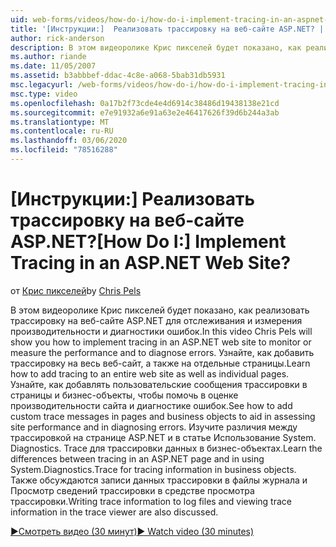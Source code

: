 ```yaml
---
uid: web-forms/videos/how-do-i/how-do-i-implement-tracing-in-an-aspnet-web-site
title: '[Инструкции:]  Реализовать трассировку на веб-сайте ASP.NET? | Документы Майкрософт'
author: rick-anderson
description: В этом видеоролике Крис пикселей будет показано, как реализовать трассировку на веб-сайте ASP.NET для отслеживания и измерения производительности и диагностики ошибок.
ms.author: riande
ms.date: 11/05/2007
ms.assetid: b3abbbef-ddac-4c8e-a068-5bab31db5931
msc.legacyurl: /web-forms/videos/how-do-i/how-do-i-implement-tracing-in-an-aspnet-web-site
msc.type: video
ms.openlocfilehash: 0a17b2f73cde4e4d6914c38486d19438138e21cd
ms.sourcegitcommit: e7e91932a6e91a63e2e46417626f39d6b244a3ab
ms.translationtype: MT
ms.contentlocale: ru-RU
ms.lasthandoff: 03/06/2020
ms.locfileid: "78516288"
---
```

# <a name="how-do-i--implement-tracing-in-an-aspnet-web-site"></a><span data-ttu-id="df2bf-104">[Инструкции:]  Реализовать трассировку на веб-сайте ASP.NET?</span><span class="sxs-lookup"><span data-stu-id="df2bf-104">[How Do I:]  Implement Tracing in an ASP.NET Web Site?</span></span>

<span data-ttu-id="df2bf-105">от [Крис пикселей](https://twitter.com/chrispels)</span><span class="sxs-lookup"><span data-stu-id="df2bf-105">by [Chris Pels](https://twitter.com/chrispels)</span></span>

<span data-ttu-id="df2bf-106">В этом видеоролике Крис пикселей будет показано, как реализовать трассировку на веб-сайте ASP.NET для отслеживания и измерения производительности и диагностики ошибок.</span><span class="sxs-lookup"><span data-stu-id="df2bf-106">In this video Chris Pels will show you how to implement tracing in an ASP.NET web site to monitor or measure the performance and to diagnose errors.</span></span> <span data-ttu-id="df2bf-107">Узнайте, как добавить трассировку на весь веб-сайт, а также на отдельные страницы.</span><span class="sxs-lookup"><span data-stu-id="df2bf-107">Learn how to add tracing to an entire web site as well as individual pages.</span></span> <span data-ttu-id="df2bf-108">Узнайте, как добавлять пользовательские сообщения трассировки в страницы и бизнес-объекты, чтобы помочь в оценке производительности сайта и диагностике ошибок.</span><span class="sxs-lookup"><span data-stu-id="df2bf-108">See how to add custom trace messages in pages and business objects to aid in assessing site performance and in diagnosing errors.</span></span> <span data-ttu-id="df2bf-109">Изучите различия между трассировкой на странице ASP.NET и в статье Использование System. Diagnostics. Trace для трассировки данных в бизнес-объектах.</span><span class="sxs-lookup"><span data-stu-id="df2bf-109">Learn the differences between tracing in an ASP.NET page and in using System.Diagnostics.Trace for tracing information in business objects.</span></span> <span data-ttu-id="df2bf-110">Также обсуждаются записи данных трассировки в файлы журнала и Просмотр сведений трассировки в средстве просмотра трассировки.</span><span class="sxs-lookup"><span data-stu-id="df2bf-110">Writing trace information to log files and viewing trace information in the trace viewer are also discussed.</span></span>

[<span data-ttu-id="df2bf-111">&#9654;Смотреть видео (30 минут)</span><span class="sxs-lookup"><span data-stu-id="df2bf-111">&#9654; Watch video (30 minutes)</span></span>](https://channel9.msdn.com/Blogs/ASP-NET-Site-Videos/how-do-i-implement-tracing-in-an-aspnet-web-site)
